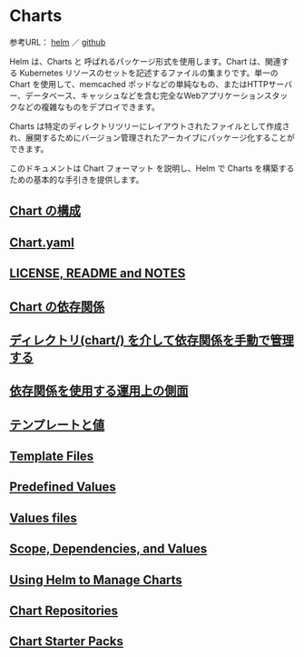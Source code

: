 # Charts
参考URL： [helm](https://docs.helm.sh/developing_charts/)
／
[github](https://github.com/helm/helm/blob/master/docs/charts.md)

Helm は、Charts と 呼ばれるパッケージ形式を使用します。Chart は、関連する Kubernetes リソースのセットを記述するファイルの集まりです。単一の Chart を使用して、memcached ポッドなどの単純なもの、またはHTTPサーバー、データベース、キャッシュなどを含む完全なWebアプリケーションスタックなどの複雑なものをデプロイできます。

Charts は特定のディレクトリツリーにレイアウトされたファイルとして作成され、展開するためにバージョン管理されたアーカイブにパッケージ化することができます。

このドキュメントは Chart フォーマット を説明し、Helm で Charts を構築するための基本的な手引きを提供します。

## [Chart の構成](0000filestructure.md)
## [Chart.yaml](0100chartyaml.md)
## [LICENSE, README and NOTES](0200file.md)
## [Chart の依存関係](0300dependencies.md)
## [ディレクトリ(chart/) を介して依存関係を手動で管理する](0400managingdependencies.md)
## [依存関係を使用する運用上の側面](0500operationalaspects.md)
## [テンプレートと値](0600templatesandvalues.md)
## [Template Files](0700templatefiles.md)
## [Predefined Values](0800predefinedvalues.md)
## [Values files](0900valuesfiles.md)
## [Scope, Dependencies, and Values](0100scopedependencies.md)
## [Using Helm to Manage Charts](1100managecharts.md)
## [Chart Repositories](1200chartrepositories.md)
## [Chart Starter Packs](1300chartstarterpacks.md)